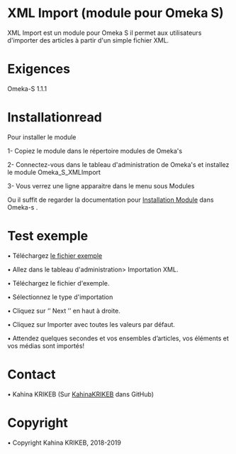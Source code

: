 # XML Import (module pour Omeka S)
XML Import est un module pour Omeka S il permet aux utilisateurs d'importer des articles à partir d'un simple fichier XML.

# Exigences
Omeka-S 1.1.1

# Installationread
Pour installer le module

1-	Copiez le module dans le répertoire modules de Omeka's

2-	Connectez-vous dans le tableau d'administration de Omeka's et installez le module Omeka_S_XMLImport

3-	Vous verrez une ligne apparaitre dans le menu sous Modules

Ou il suffit de regarder la documentation pour [Installation Module](https://omeka.org/s/docs/user-manual/modules/#installing-modules) dans Omeka-s .

#  Test exemple 
•	Téléchargez [le fichier exemple ](http://valarnum.univ-paris8.fr/IMG/xml/fran_np_051439.xml)

•	Allez dans le tableau d'administration> Importation XML.

•	Téléchargez le fichier d'exemple.

•	Sélectionnez le type d'importation

•	Cliquez sur ‘’ Next ’’ en haut à droite.

•	Cliquez sur Importer avec toutes les valeurs par défaut.

•	Attendez quelques secondes et vos ensembles d’articles, vos éléments et vos médias sont importés!

# Contact
•	Kahina KRIKEB (Sur [KahinaKRIKEB](https://github.com/kahinakrikeb) dans GitHub)

# Copyright
•	Copyright Kahina KRIKEB, 2018-2019
